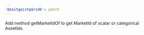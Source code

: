 ```yaml
---
'@zeitgeistpm/sdk': patch
---
```


Add method getMarketIdOf to get MarketId of scalar or categorical AssetIds.
